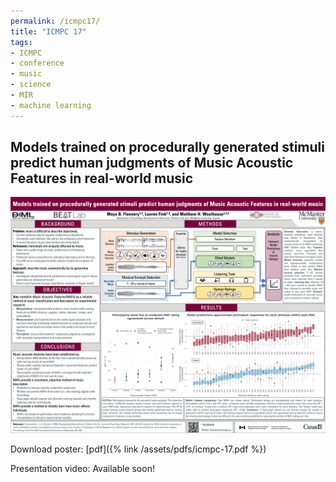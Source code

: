 ```yaml
---
permalink: /icmpc17/
title: "ICMPC 17"
tags:
- ICMPC
- conference
- music 
- science 
- MIR 
- machine learning
---
```


## Models trained on procedurally generated stimuli predict human judgments of Music Acoustic Features in real-world music

![Conference poster](/assets/images/icmpc-17.png)

Download poster: [pdf]({% link /assets/pdfs/icmpc-17.pdf %})

Presentation video: Available soon!


